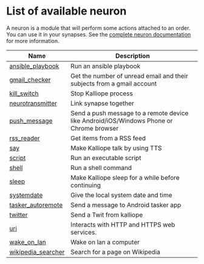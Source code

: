 # List of available neuron

A neuron is a module that will perform some actions attached to an order. You can use it in your synapses. See the [complete neuron documentation](neurons.md) for more information.

| Name                                               | Description                                                                             |
|----------------------------------------------------|-----------------------------------------------------------------------------------------|
| [ansible_playbook](../kalliope/neurons/ansible_playbook/)   | Run an ansible playbook                                                                 |
| [gmail_checker](../kalliope/neurons/gmail_checker/)         | Get the number of unread email and their subjects from a gmail account                  |
| [kill_switch](../kalliope/neurons/kill_switch/)             | Stop Kalliope process                                                                   |
| [neurotransmitter](../kalliope/neurons/neurotransmitter/)   | Link synapse together                                                                   |
| [push_message](../kalliope/neurons/push_message/)           | Send a push message to a remote device like Android/iOS/Windows Phone or Chrome browser |
| [rss_reader](../kalliope/neurons/rss_reader/)               | Get items from a RSS feed                                                               |
| [say](../kalliope/neurons/say/)                             | Make Kalliope talk by using TTS                                                         |
| [script](../kalliope/neurons/script/)                       | Run an executable script                                                                |
| [shell](../kalliope/neurons/shell/)                         | Run a shell command                                                                     |
| [sleep](../kalliope/neurons/sleep/)                         | Make Kalliope sleep for a while before continuing                                       |
| [systemdate](../kalliope/neurons/systemdate/)               | Give the local system date and time                                                     |
| [tasker_autoremote](../kalliope/neurons/tasker_autoremote/) | Send a message to Android tasker app                                                    |
| [twitter](../kalliope/neurons/twitter/)                     | Send a Twit from kalliope                                                               |
| [uri](../kalliope/neurons/uri/)                             | Interacts with HTTP and HTTPS web services.                                             |
| [wake_on_lan](../kalliope/neurons/wake_on_lan/)             | Wake on lan a computer                                                                  |
| [wikipedia_searcher](../kalliope/neurons/wikipedia/)        | Search for a page on Wikipedia                                                          |

